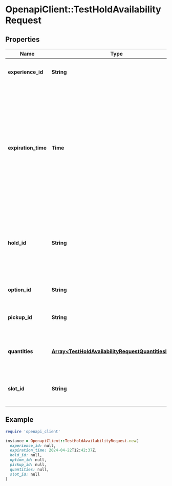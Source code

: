 # OpenapiClient::TestHoldAvailabilityRequest

## Properties

| Name | Type | Description | Notes |
| ---- | ---- | ----------- | ----- |
| **experience_id** | **String** | The ID for an existing sandbox experience. |  |
| **expiration_time** | **Time** | When the hold availability request can expire, based on the agreed upon &#x60;hold_duration&#x60; value.  The value for this property must be in the local time for the experience with no time zone information, following the [ISO 8601 standard](https://www.iso.org/iso-8601-date-and-time-format.html).  |  |
| **hold_id** | **String** | A randomly-generated UUID. The same &#x60;hold_id&#x60; value must be used when testing the booking confirmation webhook. |  |
| **option_id** | **String** | The ID for an existing sandbox option. |  |
| **pickup_id** | **String** | The ID for an existing sandbox pickup, if any. | [optional] |
| **quantities** | [**Array&lt;TestHoldAvailabilityRequestQuantitiesInner&gt;**](TestHoldAvailabilityRequestQuantitiesInner.md) | An array of the requested holder categories and their quantities. |  |
| **slot_id** | **String** | The ID for an existing sandbox availability slot. |  |

## Example

```ruby
require 'openapi_client'

instance = OpenapiClient::TestHoldAvailabilityRequest.new(
  experience_id: null,
  expiration_time: 2024-04-22T12:42:37Z,
  hold_id: null,
  option_id: null,
  pickup_id: null,
  quantities: null,
  slot_id: null
)
```


